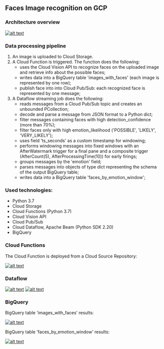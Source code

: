 ## Faces Image recognition on GCP
### Architecture overview
[![alt text](https://i.postimg.cc/G93dRWzN/gcp-pipeline-architecture.jpg)](https://postimg.cc/G93dRWzN)

### Data processing pipeline
1. An image is uploaded to Cloud Storage.
2. A Cloud Function is triggered. The function does the following:
    * uses the Cloud Vision API to recognize faces on the uploaded image
and retrieve info about the possible faces;
    * writes data into a BigQuery table 'images_with_faces' (each image is represented by one row);
    * publish face into into Cloud Pub/Sub: each recognized face is represented by one message;
3. A Dataflow streaming job does the following:
    * reads messages from a Cloud Pub/Sub topic and creates an unbounded PCollection;
    * decode and parse a message from JSON format to a Python dict;
    * filter messages containing faces with high detection_confidence (more than 70%);
    * filter faces only with high emotion_likelihood ('POSSIBLE', 'LIKELY', 'VERY_LIKELY');
    * uses field 'ts_seconds' as a custom timestamp for windowing;
    * performs windowing messages into fixed windows with an AfterWatermark trigger
    for a final pane and a composite trigger (AfterCount(5), AfterProcessingTime(10)) for early firings;
    * groups messages by the 'emotion' field;
    * parses messages into objects of type dict representing the schema of the output BigQuery table;
    * writes data into a BigQuery table 'faces_by_emotion_window';

### Used technologies:
* Python 3.7
* Cloud Storage
* Cloud Functions (Python 3.7)
* Cloud Vision API
* Cloud Pub/Sub
* Cloud Dataflow, Apache Beam (Python SDK 2.20)
* BigQuery

### Cloud Functions
The Cloud Function is deployed from a Cloud Source Repository:

[![alt text](https://i.postimg.cc/sBF3R109/function-deployment-repo.png)](https://postimg.cc/sBF3R109)

### Dataflow
[![alt text](https://i.postimg.cc/Cz1hG3qD/dataflow-job-graph-01.png)](https://postimg.cc/Cz1hG3qD) [![alt text](https://i.postimg.cc/k6q9BzC2/dataflow-job-graph-02.png)](https://postimg.cc/k6q9BzC2)

### BigQuery
BigQuery table 'images_with_faces' results:

[![alt text](https://i.postimg.cc/DJ6hs6fB/images-with-faces-results.png)](https://postimg.cc/DJ6hs6fB)

BigQuery table 'faces_by_emotion_window' results:

[![alt text](https://i.postimg.cc/xNd2PmcY/faces-by-emotion-window-results.png)](https://postimg.cc/xNd2PmcY)